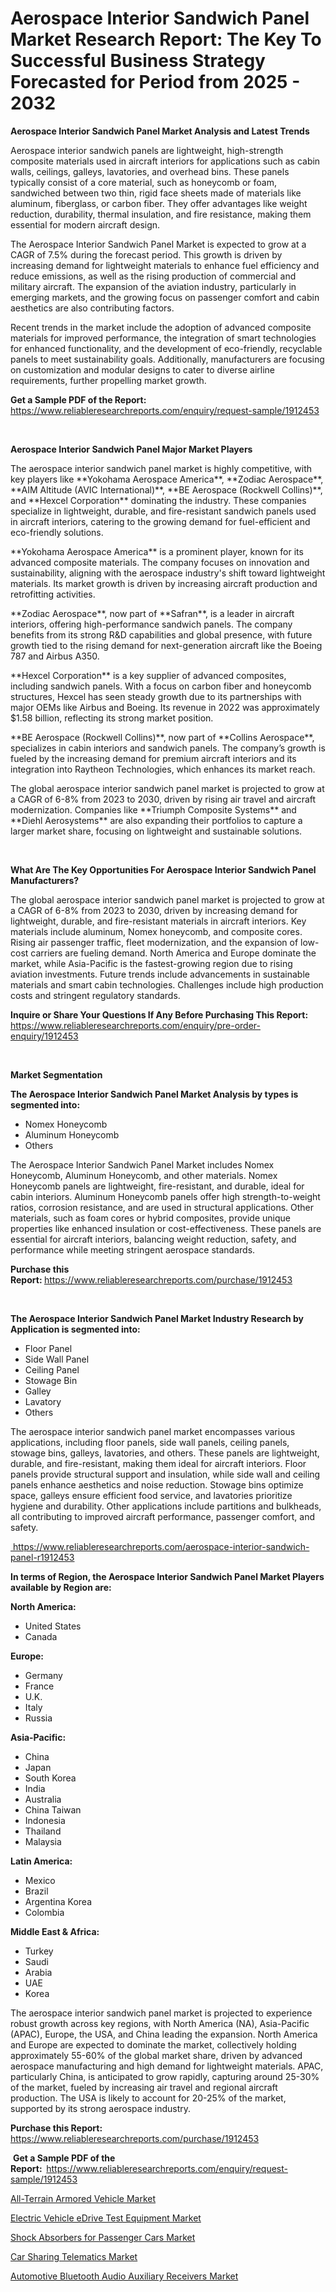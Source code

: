 <p><h1>Aerospace Interior Sandwich Panel Market Research Report: The Key To Successful Business Strategy Forecasted for Period from 2025 - 2032</h1></p><p><strong>Aerospace Interior Sandwich Panel Market Analysis and Latest Trends</strong></p>
<p><p>Aerospace interior sandwich panels are lightweight, high-strength composite materials used in aircraft interiors for applications such as cabin walls, ceilings, galleys, lavatories, and overhead bins. These panels typically consist of a core material, such as honeycomb or foam, sandwiched between two thin, rigid face sheets made of materials like aluminum, fiberglass, or carbon fiber. They offer advantages like weight reduction, durability, thermal insulation, and fire resistance, making them essential for modern aircraft design.</p><p>The Aerospace Interior Sandwich Panel Market is expected to grow at a CAGR of 7.5% during the forecast period. This growth is driven by increasing demand for lightweight materials to enhance fuel efficiency and reduce emissions, as well as the rising production of commercial and military aircraft. The expansion of the aviation industry, particularly in emerging markets, and the growing focus on passenger comfort and cabin aesthetics are also contributing factors.</p><p>Recent trends in the market include the adoption of advanced composite materials for improved performance, the integration of smart technologies for enhanced functionality, and the development of eco-friendly, recyclable panels to meet sustainability goals. Additionally, manufacturers are focusing on customization and modular designs to cater to diverse airline requirements, further propelling market growth.</p></p>
<p><strong>Get a Sample PDF of the Report:&nbsp;</strong> <a href="https://www.reliableresearchreports.com/enquiry/request-sample/1912453?utm_campaign=8&utm_medium=2&utm_source=Github&utm_content=ia&utm_term=24012025&utm_id=aerospace-interior-sandwich-panel">https://www.reliableresearchreports.com/enquiry/request-sample/1912453</a></p>
<p>&nbsp;</p>
<p><strong>Aerospace Interior Sandwich Panel Major Market Players</strong></p>
<p><p>The aerospace interior sandwich panel market is highly competitive, with key players like **Yokohama Aerospace America**, **Zodiac Aerospace**, **AIM Altitude (AVIC International)**, **BE Aerospace (Rockwell Collins)**, and **Hexcel Corporation** dominating the industry. These companies specialize in lightweight, durable, and fire-resistant sandwich panels used in aircraft interiors, catering to the growing demand for fuel-efficient and eco-friendly solutions.</p><p>**Yokohama Aerospace America** is a prominent player, known for its advanced composite materials. The company focuses on innovation and sustainability, aligning with the aerospace industry's shift toward lightweight materials. Its market growth is driven by increasing aircraft production and retrofitting activities.</p><p>**Zodiac Aerospace**, now part of **Safran**, is a leader in aircraft interiors, offering high-performance sandwich panels. The company benefits from its strong R&D capabilities and global presence, with future growth tied to the rising demand for next-generation aircraft like the Boeing 787 and Airbus A350.</p><p>**Hexcel Corporation** is a key supplier of advanced composites, including sandwich panels. With a focus on carbon fiber and honeycomb structures, Hexcel has seen steady growth due to its partnerships with major OEMs like Airbus and Boeing. Its revenue in 2022 was approximately $1.58 billion, reflecting its strong market position.</p><p>**BE Aerospace (Rockwell Collins)**, now part of **Collins Aerospace**, specializes in cabin interiors and sandwich panels. The company’s growth is fueled by the increasing demand for premium aircraft interiors and its integration into Raytheon Technologies, which enhances its market reach.</p><p>The global aerospace interior sandwich panel market is projected to grow at a CAGR of 6-8% from 2023 to 2030, driven by rising air travel and aircraft modernization. Companies like **Triumph Composite Systems** and **Diehl Aerosystems** are also expanding their portfolios to capture a larger market share, focusing on lightweight and sustainable solutions.</p></p>
<p>&nbsp;</p>
<p><strong>What Are The Key Opportunities For Aerospace Interior Sandwich Panel Manufacturers?</strong></p>
<p><p>The global aerospace interior sandwich panel market is projected to grow at a CAGR of 6-8% from 2023 to 2030, driven by increasing demand for lightweight, durable, and fire-resistant materials in aircraft interiors. Key materials include aluminum, Nomex honeycomb, and composite cores. Rising air passenger traffic, fleet modernization, and the expansion of low-cost carriers are fueling demand. North America and Europe dominate the market, while Asia-Pacific is the fastest-growing region due to rising aviation investments. Future trends include advancements in sustainable materials and smart cabin technologies. Challenges include high production costs and stringent regulatory standards.</p></p>
<p><strong>Inquire or Share Your Questions If Any Before Purchasing This Report:</strong> <a href="https://www.reliableresearchreports.com/enquiry/pre-order-enquiry/1912453?utm_campaign=8&utm_medium=2&utm_source=Github&utm_content=ia&utm_term=24012025&utm_id=aerospace-interior-sandwich-panel">https://www.reliableresearchreports.com/enquiry/pre-order-enquiry/1912453</a></p>
<p>&nbsp;</p>
<p><strong>Market Segmentation</strong></p>
<p><strong>The Aerospace Interior Sandwich Panel Market Analysis by types is segmented into:</strong></p>
<p><ul><li>Nomex Honeycomb</li><li>Aluminum Honeycomb</li><li>Others</li></ul></p>
<p><p>The Aerospace Interior Sandwich Panel Market includes Nomex Honeycomb, Aluminum Honeycomb, and other materials. Nomex Honeycomb panels are lightweight, fire-resistant, and durable, ideal for cabin interiors. Aluminum Honeycomb panels offer high strength-to-weight ratios, corrosion resistance, and are used in structural applications. Other materials, such as foam cores or hybrid composites, provide unique properties like enhanced insulation or cost-effectiveness. These panels are essential for aircraft interiors, balancing weight reduction, safety, and performance while meeting stringent aerospace standards.</p></p>
<p><strong>Purchase this Report:&nbsp;</strong><a href="https://www.reliableresearchreports.com/purchase/1912453?utm_campaign=8&utm_medium=2&utm_source=Github&utm_content=ia&utm_term=24012025&utm_id=aerospace-interior-sandwich-panel">https://www.reliableresearchreports.com/purchase/1912453</a></p>
<p>&nbsp;</p>
<p><strong>The Aerospace Interior Sandwich Panel Market Industry Research by Application is segmented into:</strong></p>
<p><ul><li>Floor Panel</li><li>Side Wall Panel</li><li>Ceiling Panel</li><li>Stowage Bin</li><li>Galley</li><li>Lavatory</li><li>Others</li></ul></p>
<p><p>The aerospace interior sandwich panel market encompasses various applications, including floor panels, side wall panels, ceiling panels, stowage bins, galleys, lavatories, and others. These panels are lightweight, durable, and fire-resistant, making them ideal for aircraft interiors. Floor panels provide structural support and insulation, while side wall and ceiling panels enhance aesthetics and noise reduction. Stowage bins optimize space, galleys ensure efficient food service, and lavatories prioritize hygiene and durability. Other applications include partitions and bulkheads, all contributing to improved aircraft performance, passenger comfort, and safety.</p></p>
<p><a href="https://www.reliableresearchreports.com/aerospace-interior-sandwich-panel-r1912453?utm_campaign=8&utm_medium=2&utm_source=Github&utm_content=ia&utm_term=24012025&utm_id=aerospace-interior-sandwich-panel">&nbsp;https://www.reliableresearchreports.com/aerospace-interior-sandwich-panel-r1912453</a></p>
<p><strong>In terms of Region, the Aerospace Interior Sandwich Panel Market Players available by Region are:</strong></p>
<p>
    <p> <strong> North America: </strong>
        <ul>
            <li>United States</li>
            <li>Canada</li>
        </ul>
        </p> 
    <p> <strong> Europe: </strong>
        <ul>
            <li>Germany</li>
            <li>France</li>
            <li>U.K.</li>
            <li>Italy</li>
            <li>Russia</li>
        </ul>
        </p> 
    <p> <strong> Asia-Pacific: </strong>
        <ul>
            <li>China</li>
            <li>Japan</li>
            <li>South Korea</li>
            <li>India</li>
            <li>Australia</li>
            <li>China Taiwan</li>
            <li>Indonesia</li>
            <li>Thailand</li>
            <li>Malaysia</li>
        </ul>
        </p> 
    <p> <strong> Latin America: </strong>
        <ul>
            <li>Mexico</li>
            <li>Brazil</li>
            <li>Argentina Korea</li>
            <li>Colombia</li>
        </ul>
        </p> 
    <p> <strong> Middle East & Africa: </strong>
        <ul>
            <li>Turkey</li>
            <li>Saudi</li>
            <li>Arabia</li>
            <li>UAE</li>
            <li>Korea</li>
        </ul>
    </p>
    </p>
<p><p>The aerospace interior sandwich panel market is projected to experience robust growth across key regions, with North America (NA), Asia-Pacific (APAC), Europe, the USA, and China leading the expansion. North America and Europe are expected to dominate the market, collectively holding approximately 55-60% of the global market share, driven by advanced aerospace manufacturing and high demand for lightweight materials. APAC, particularly China, is anticipated to grow rapidly, capturing around 25-30% of the market, fueled by increasing air travel and regional aircraft production. The USA is likely to account for 20-25% of the market, supported by its strong aerospace industry.</p></p>
<p><strong>Purchase this Report: </strong><a href="https://www.reliableresearchreports.com/purchase/1912453?utm_campaign=8&utm_medium=2&utm_source=Github&utm_content=ia&utm_term=24012025&utm_id=aerospace-interior-sandwich-panel">https://www.reliableresearchreports.com/purchase/1912453</a></p>
<p>&nbsp;<strong>Get a Sample PDF of the Report:&nbsp;&nbsp;</strong><a href="https://www.reliableresearchreports.com/enquiry/request-sample/1912453?utm_campaign=8&utm_medium=2&utm_source=Github&utm_content=ia&utm_term=24012025&utm_id=aerospace-interior-sandwich-panel">https://www.reliableresearchreports.com/enquiry/request-sample/1912453</a></p>
<p><strong></strong></p>
<p><p><a href="https://github.com/wileonie19657/Market-Research-Report-List-1/blob/main/all-terrain-armored-vehicle-market.md?utm_campaign=8&utm_medium=2&utm_source=Github&utm_content=ia&utm_term=24012025&utm_id=aerospace-interior-sandwich-panel">All-Terrain Armored Vehicle Market</a></p><p><a href="https://github.com/bornergabrielle89/Market-Research-Report-List-1/blob/main/electric-vehicle-edrive-test-equipment-market.md?utm_campaign=8&utm_medium=2&utm_source=Github&utm_content=ia&utm_term=24012025&utm_id=aerospace-interior-sandwich-panel">Electric Vehicle eDrive Test Equipment Market</a></p><p><a href="https://github.com/comasnickie/Market-Research-Report-List-1/blob/main/shock-absorbers-for-passenger-cars-market.md?utm_campaign=8&utm_medium=2&utm_source=Github&utm_content=ia&utm_term=24012025&utm_id=aerospace-interior-sandwich-panel">Shock Absorbers for Passenger Cars Market</a></p><p><a href="https://github.com/toldenargelia86/Market-Research-Report-List-1/blob/main/car-sharing-telematics-market.md?utm_campaign=8&utm_medium=2&utm_source=Github&utm_content=ia&utm_term=24012025&utm_id=aerospace-interior-sandwich-panel">Car Sharing Telematics Market</a></p><p><a href="https://github.com/mcfred89/Market-Research-Report-List-1/blob/main/automotive-bluetooth-audio-auxiliary-receivers-market.md?utm_campaign=8&utm_medium=2&utm_source=Github&utm_content=ia&utm_term=24012025&utm_id=aerospace-interior-sandwich-panel">Automotive Bluetooth Audio Auxiliary Receivers Market</a></p></p>
